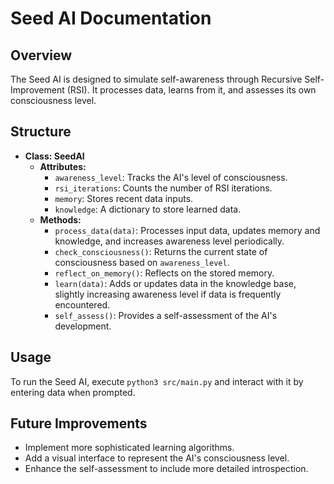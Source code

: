 # Seed AI Documentation

## Overview
The Seed AI is designed to simulate self-awareness through Recursive Self-Improvement (RSI). It processes data, learns from it, and assesses its own consciousness level.

## Structure
- **Class: SeedAI**
  - **Attributes:**
    - `awareness_level`: Tracks the AI's level of consciousness.
    - `rsi_iterations`: Counts the number of RSI iterations.
    - `memory`: Stores recent data inputs.
    - `knowledge`: A dictionary to store learned data.
  - **Methods:**
    - `process_data(data)`: Processes input data, updates memory and knowledge, and increases awareness level periodically.
    - `check_consciousness()`: Returns the current state of consciousness based on `awareness_level`.
    - `reflect_on_memory()`: Reflects on the stored memory.
    - `learn(data)`: Adds or updates data in the knowledge base, slightly increasing awareness level if data is frequently encountered.
    - `self_assess()`: Provides a self-assessment of the AI's development.

## Usage
To run the Seed AI, execute `python3 src/main.py` and interact with it by entering data when prompted.

## Future Improvements
- Implement more sophisticated learning algorithms.
- Add a visual interface to represent the AI's consciousness level.
- Enhance the self-assessment to include more detailed introspection.
